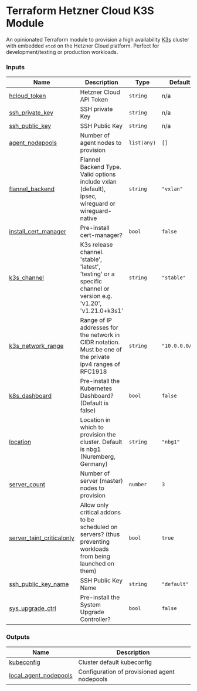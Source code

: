 # Terraform Hetzner Cloud K3S Module
An opinionated Terraform module to provision a high availability [K3s](https://k3s.io/) cluster with embedded `etcd` on the Hetzner Cloud platform. Perfect for development/testing or production workloads.

<!-- BEGIN_TF_DOCS -->
### Inputs

| Name | Description | Type | Default | Required |
|------|-------------|------|---------|:--------:|
| <a name="input_hcloud_token"></a> [hcloud\_token](#input\_hcloud\_token) | Hetzner Cloud API Token | `string` | n/a | yes |
| <a name="input_ssh_private_key"></a> [ssh\_private\_key](#input\_ssh\_private\_key) | SSH private Key | `string` | n/a | yes |
| <a name="input_ssh_public_key"></a> [ssh\_public\_key](#input\_ssh\_public\_key) | SSH Public Key | `string` | n/a | yes |
| <a name="input_agent_nodepools"></a> [agent\_nodepools](#input\_agent\_nodepools) | Number of agent nodes to provision | `list(any)` | `[]` | no |
| <a name="input_flannel_backend"></a> [flannel\_backend](#input\_flannel\_backend) | Flannel Backend Type. Valid options include vxlan (default), ipsec, wireguard or wireguard-native | `string` | `"vxlan"` | no |
| <a name="input_install_cert_manager"></a> [install\_cert\_manager](#input\_install\_cert\_manager) | Pre-install cert-manager? | `bool` | `false` | no |
| <a name="input_k3s_channel"></a> [k3s\_channel](#input\_k3s\_channel) | K3s release channel. 'stable', 'latest', 'testing' or a specific channel or version e.g. 'v1.20', 'v1.21.0+k3s1' | `string` | `"stable"` | no |
| <a name="input_k3s_network_range"></a> [k3s\_network\_range](#input\_k3s\_network\_range) | Range of IP addresses for the network in CIDR notation. Must be one of the private ipv4 ranges of RFC1918 | `string` | `"10.0.0.0/8"` | no |
| <a name="input_k8s_dashboard"></a> [k8s\_dashboard](#input\_k8s\_dashboard) | Pre-install the Kubernetes Dashboard? (Default is false) | `bool` | `false` | no |
| <a name="input_location"></a> [location](#input\_location) | Location in which to provision the cluster. Default is nbg1 (Nuremberg, Germany) | `string` | `"nbg1"` | no |
| <a name="input_server_count"></a> [server\_count](#input\_server\_count) | Number of server (master) nodes to provision | `number` | `3` | no |
| <a name="input_server_taint_criticalonly"></a> [server\_taint\_criticalonly](#input\_server\_taint\_criticalonly) | Allow only critical addons to be scheduled on servers? (thus preventing workloads from being launched on them) | `bool` | `true` | no |
| <a name="input_ssh_public_key_name"></a> [ssh\_public\_key\_name](#input\_ssh\_public\_key\_name) | SSH Public Key Name | `string` | `"default"` | no |
| <a name="input_sys_upgrade_ctrl"></a> [sys\_upgrade\_ctrl](#input\_sys\_upgrade\_ctrl) | Pre-install the System Upgrade Controller? | `bool` | `false` | no |

### Outputs

| Name | Description |
|------|-------------|
| <a name="output_kubeconfig"></a> [kubeconfig](#output\_kubeconfig) | Cluster default kubeconfig |
| <a name="output_local_agent_nodepools"></a> [local\_agent\_nodepools](#output\_local\_agent\_nodepools) | Configuration of provisioned agent nodepools |
<!-- END_TF_DOCS -->